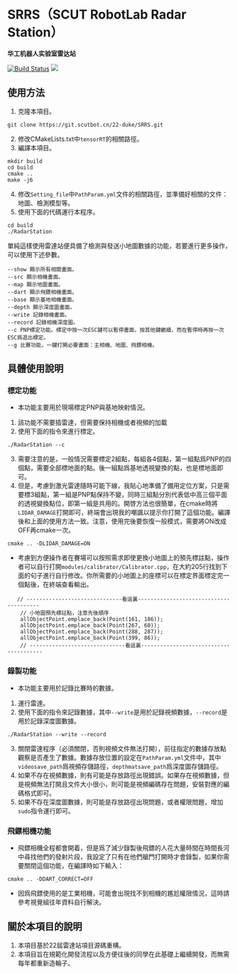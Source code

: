 # SRRS（SCUT RobotLab Radar Station）
**华工机器人实验室雷达站**

[![Build Status](https://ci.scutbot.cn/api/badges/22-duke/SRRS/status.svg)](https://ci.scutbot.cn/22-duke/SRRS)
![](https://img.shields.io/badge/当前版本-V1.0-green.svg)
## 使用方法
1. 克隆本項目。
```
git clone https://git.scutbot.cn/22-duke/SRRS.git
```
2. 修改CMakeLists.txt中`tensorRT`的相關路徑。
3. 編譯本項目。
```
mkdir build
cd build
cmake ..
make -j6
```
4. 修改`Setting_file`中`PathParam.yml`文件的相關路徑，並準備好相關的文件：地圖、檢測模型等。
5. 使用下面的代碼運行本程序。
```
cd build
./RadarStation
```
單純這樣使用雷達站便具備了檢測與發送小地圖數據的功能，若要進行更多操作，可以使用下述參數。
```
--show 顯示所有相關畫面。
--src 顯示相機畫面。
--map 顯示地圖畫面。
--dart 顯示飛鏢相機畫面。
--base 顯示基地相機畫面。
--depth 顯示深度圖畫面。
--write 記錄相機畫面。
--record 記錄相機深度圖。
--c PNP標定功能。標定中按一次ESC鍵可以暫停畫面，按其他鍵繼續，而在暫停時再按一次ESC爲退出標定。
--g 比賽功能，一鍵打開必要畫面：主相機、地圖、飛鏢相機。
```
## 具體使用說明
### 標定功能
- 本功能主要用於現場標定PNP與基地映射情況。
1. 該功能不需要插雷達，但需要保持相機或者視頻的加載
2. 使用下面的指令來進行標定。
```
./RadarStation --c
```
3. 需要注意的是，一般情況需要標定2組點，每組各4個點，第一組點爲PNP的四個點，需要全部標地面的點。後一組點爲基地透視變換的點，也是標地面即可。
4. 但是，考慮到激光雷達隨時可能下線，我貼心地準備了備用定位方案，只是需要標3組點，第一組是PNP點保持不變，同時三組點分別代表低中高三個平面的透視變換點位，即第一組是共用的。開啓方法也很簡單，在cmake時將`LIDAR_DAMAGE`打開即可，終端會出現我的嘲諷以提示你打開了這個功能。編譯後和上面的使用方法一致。注意，使用完後要恢復一般模式，需要將ON改成OFF再cmake一次。
```
cmake .. -DLIDAR_DAMAGE=ON
```
- 考慮到方便操作者在賽場可以按照需求即使更換小地圖上的預先標註點，操作者可以自行打開`modules/calibrator/Calibrator.cpp`，在大約205行找到下面的句子進行自行修改。你所需要的小地圖上的座標可以在標定界面標定完一個點後，在終端查看輸出。
```
   // ------------------------------看這裏---------------------------------------
    // 小地圖預先標註點，注意先後順序
    allObjectPoint.emplace_back(Point(161, 186));
    allObjectPoint.emplace_back(Point(267, 60));
    allObjectPoint.emplace_back(Point(288, 287));
    allObjectPoint.emplace_back(Point(399, 86));
    // ------------------------------看這裏---------------------------------------

```
### 錄製功能
- 本功能主要用於記錄比賽時的數據。
1. 運行雷達。
2. 使用下面的指令來記錄數據，其中`--write`是用於記錄視頻數據，`--record`是用於記錄深度圖數據。
```
./RadarStation --write --record
```
3. 關閉雷達程序（必須關閉，否則視頻文件無法打開），前往指定的數據存放點觀察是否產生了數據。數據存放位置的設定在`PathParam.yml`文件中，其中`videosave_path`爲視頻存儲路徑，`depthmatsave_path`爲深度圖存儲路徑。
4. 如果不存在視頻數據，則有可能是存放路徑出現錯誤。如果存在視頻數據，但是視頻無法打開且文件大小很小，則可能是視頻編碼存在問題，安裝對應的編碼格式即可。
5. 如果不存在深度圖數據，則可能是存放路徑出現問題，或者權限問題，增加`sudo`指令運行即可。
### 飛鏢相機功能
- 飛鏢相機全程都會開着，但是爲了減少錄製後飛鏢的人花大量時間在時間長河中尋找他們的發射片段，我設定了只有在他們艙門打開時才會錄製，如果你需要關閉這個功能，在編譯時如下輸入：
```
cmake .. -DDART_CORRECT=OFF
```
- 因爲飛鏢使用的是工業相機，可能會出現找不到相機的尷尬權限情況，這時請參考視覺組往年資料自行解決。
## 關於本項目的說明
1. 本項目基於22屆雷達站項目源碼重構。
2. 本項目旨在規範化開發流程以及方便往後的同學在此基礎上繼續開發，而無需每年都重新造輪子。


